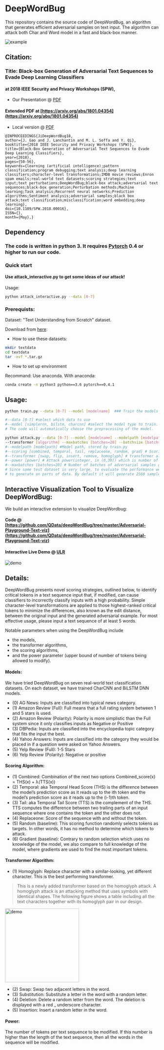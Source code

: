 # DeepWordBug

This repository contains the source code of DeepWordBug, an algorithm that generates efficient adversarial samples on text input. The algorithm can attack both Char and Word model in a fast and black-box manner.


<img src="https://github.com/QData/deepWordBug/blob/master/about/example.gif" alt="example">




## Citation: 

### Title: Black-box Generation of Adversarial Text Sequences to Evade Deep Learning Classifiers 

#### at 2018 IEEE Security and Privacy Workshops (SPW),

+ Our Presentation @ [PDF](https://github.com/QData/deepWordBug/blob/master/about/2018_Ji_DLS_presentation.pdf)

#### Extended PDF at [https://arxiv.org/abs/1801.04354](https://arxiv.org/abs/1801.04354)

+ Local version @ [PDF](https://github.com/QData/deepWordBug/blob/master/about/Ji2017_EvadeNLP-extended.pdf)


```
@INPROCEEDINGS{JiDeepWordBug18, 
author={J. Gao and J. Lanchantin and M. L. Soffa and Y. Qi}, 
booktitle={2018 IEEE Security and Privacy Workshops (SPW)}, 
title={Black-Box Generation of Adversarial Text Sequences to Evade Deep Learning Classifiers}, 
year={2018}, 
pages={50-56}, 
keywords={learning (artificial intelligence);pattern classification;program debugging;text analysis;deep learning classifiers;character-level transformations;IMDB movie reviews;Enron spam emails;real-world text datasets;scoring strategies;text input;text perturbations;DeepWordBug;black-box attack;adversarial text sequences;black-box generation;Perturbation methods;Machine learning;Task analysis;Recurrent neural networks;Prediction algorithms;Sentiment analysis;adversarial samples;black box attack;text classification;misclassification;word embedding;deep learning}, 
doi={10.1109/SPW.2018.00016}, 
ISSN={}, 
month={May},}
```





## Dependency

### The code is written in python 3. It requires [Pytorch](pytorch.org) 0.4 or higher to run our code.

### Quick start

#### Use attack_interactive.py to get some ideas of our attack!
Usage:
```bash
python attack_interactive.py --data [0-7]
```

### Prerequists:

Dataset: "Text Understanding from Scratch" dataset.

Download from [here](https://drive.google.com/drive/u/0/folders/0Bz8a_Dbh9Qhbfll6bVpmNUtUcFdjYmF2SEpmZUZUcVNiMUw1TWN6RDV3a0JHT3kxLVhVR2M):
 
* How to use these datasets:

```bash
mkdir textdata
cd textdata
tar -xvf *.tar.gz
```

* How to set up environment

Recommand: Use anaconda. With anaconda:

```bash
conda create -n python3 python==3.6 pytorch==0.4.1
```

## Usage:

```bash
python train.py --data [0-7] --model [modelname]  ### Train the models that can be used in further attack

#--data [0-7] #select which data to use 
#--model [simplernn, bilstm, charcnn] #select the model type to train. 
# The code will automatically choose the preprocessing of the model.
``` 


```bash
python attack.py --data [0-7] --model [modelname] --modelpath [modelpath] --power [power] --scoring [algorithm] 
--transformer [algorithm] --maxbatches [batches=20] --batchsize [batchsize=128] ### Generate DeepWordBug adversarial samples
#--modelpath [modelpath] #Model path, stored by train.py
#--scoring [combined, temporal, tail, replaceone, random, grad] # Scoring algorithm
#--transformer [swap, flip, insert, remove, homoglyph] # transformer algorithm
#--power [power] # Attack power(integer, in (0,30]) which is number of modified tokens, i.e., the edit distance
#--maxbatches [batches=20] # Number of batches of adversarial samples generated, samples are selected randomly. 
# Since some test dataset is very large, to evaluate the performance we add this parameter
# to generate on parts of data. By default it will generate 2560 samples.
```


## Interactive Visualization Tool to Visualize DeepWordBug:

We build an interactive extension to visualize DeepWordbug:  
#### Code @ [https://github.com/QData/deepWordBug/tree/master/Adversarial-Playground-Text-viz](https://github.com/QData/deepWordBug/tree/master/Adversarial-Playground-Text-viz) 

#### Interactive Live Demo @  [ULR](http://adv-text-flask-env.cygeeu97fg.us-east-1.elasticbeanstalk.com/dwb)

<img src="https://github.com/QData/deepWordBug/blob/master/about/demo.png" alt="demo">


## Details: 


DeepWordBug presents novel scoring strategies, outlined below, to identify critical tokens in a text sequence input that, if modified, can cause classifiers to incorrectly classify inputs with a high probability. Simple character-level transformations are applied to those highest-ranked critical tokens to minimize the differences, also known as the edit distance, between the original input and the generated adversarial example. For most effective usage, please input a text sequence of at least 5 words. 


Notable parameters when using the DeepWordBug include 
- the models, 
- the transformer algorithms, 
- the scoring algorithms, 
- and the power parameter (upper bound of number of tokens being allowed to modify).

#### Models: 

We have tried DeepWordBug on seven real-world text classification datasets. On each dataset, we have trained CharCNN and BiLSTM DNN models. 
- (0) AG News: Inputs are classified into typical news category. 
- (1) Amazon Review (Full): Full means that a full rating system between 1 and 5 stars is used. 
- (2) Amazon Review (Polarity): Polarity is more simplistic than the Full system since it only classifies inputs as Negative or Positive 
- (3) DBPedia: Inputs are classified into the encyclopedia topic category that fits the input the best. 
- (4) Yahoo Answers: Inputs are classified into the category they would be placed in if a question were asked on Yahoo Answers. 
-  (5) Yelp Review (Full): 1-5 Stars 
-  (6) Yelp Review (Polarity): Negative or positive 

#### Scoring Algorithm: 

- (1) Combined: Combination of the next two options Combined_score(x) = THS(x) + λ(TTS(x)) 
- (2) Temporal: aka Temporal Head Score (THS) is the difference between the model’s prediction score as it reads up to the ith token and the model’s prediction score as it reads up to the (i-1)th token. 
- (3) Tail: aka Temporal Tail Score (TTS) is the complement of the THS. TTS computes the difference between two trailing parts of an input sequence where one contains the token and the other does not. 
- (4) Replaceone: Score of the sequence with and without the token. 
- (5) Random (baseline): This scoring function randomly selects tokens as targets. In other words, it has no method to determine which tokens to attack. 
- (6) Gradient (baseline): Contrary to random selection which uses no knowledge of the model, we also compare to full knowledge of the model, where gradients are used to find the most important tokens. 

#### Transformer Algorithm: 

- (1) Homoglyph: Replace character with a similar-looking, yet different character. This is the best performing transformer. 

> This is a newly added transformer based on the homoglyph attack. A homoglyph attack is an attacking method that uses symbols with identical shapes. The following figure shows a table including all the text characters together with its homoglyph pair in our design. 

<img src="https://github.com/QData/deepWordBug/blob/master/about/homoglyph.png" width="242" alt="demo">


- (2) Swap: Swap two adjacent letters in the word. 
- (3) Substitution: Substitute a letter in the word with a random letter. 
- (4) Deletion: Delete a random letter from the word. The deletion is displayed with a red _ underscore character. 
- (5) Insertion: Insert a random letter in the word. 


#### Power: 

The number of tokens per text sequence to be modified. If this number is higher than the length of the text sequence, then all the words in the sequence will be modified.


